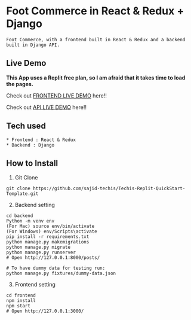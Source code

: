 # Foot Commerce in React & Redux + Django

```
Foot Commerce, with a frontend built in React & Redux and a backend built in Django API.
```

## Live Demo

**This App uses a Replit free plan, so I am afraid that it takes time to load the pages.**

Check out [FRONTEND LIVE DEMO](https://foot-commerce-frontend.sajid-techis.repl.co/) here!!

Check out [API LIVE DEMO](https://foot-commerce-backend.sajid-techis.repl.co/) here!!

## Tech used

```
* Frontend : React & Redux
* Backend : Django
```

## How to Install

1. Git Clone

```
git clone https://github.com/sajid-techis/Techis-Replit-QuickStart-Template.git
```

2. Backend setting

```
cd backend
Python -m venv env
(For Mac) source env/bin/activate
(For Windows) env/Scripts\activate
pip install -r requirements.txt
python manage.py makemigrations
python manage.py migrate
python manage.py runserver
# Open http://127.0.0.1:8000/posts/

# To have dummy data for testing run:
python manage.py fixtures/dummy-data.json
```

3. Frontend setting

```
cd frontend
npm install
npm start
# Open http://127.0.0.1:3000/
```
